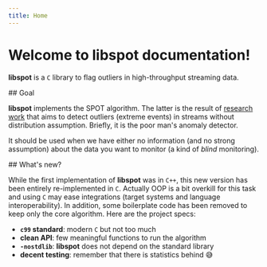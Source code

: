 ```yaml
---
title: Home
---
```


# Welcome to libspot documentation!

**libspot** is a `C` library to flag outliers in high-throughput streaming data.

## Goal

**libspot** implements the SPOT algorithm. The latter is the result of [research work](/about) that aims to detect outliers (extreme events) in streams without distribution assumption. Briefly, it is the poor man's anomaly detector.

It should be used when we have either no information (and no strong assumption) about the data you want to monitor (a kind of _blind_ monitoring).

## What's new?

While the first implementation of **libspot** was in `C++`, this new version has been entirely re-implemented in `C`. Actually OOP is a bit overkill for this task and using `C` may ease integrations (target systems and language interoperability). In addition, some boilerplate code has been removed to keep only the core algorithm. Here are the project specs:

- **`c99` standard**: modern `C` but not too much
- **clean API**: few meaningful functions to run the algorithm
- **`-nostdlib`**: **libspot** does not depend on the standard library
- **decent testing**: remember that there is statistics behind :sweat_smile:
